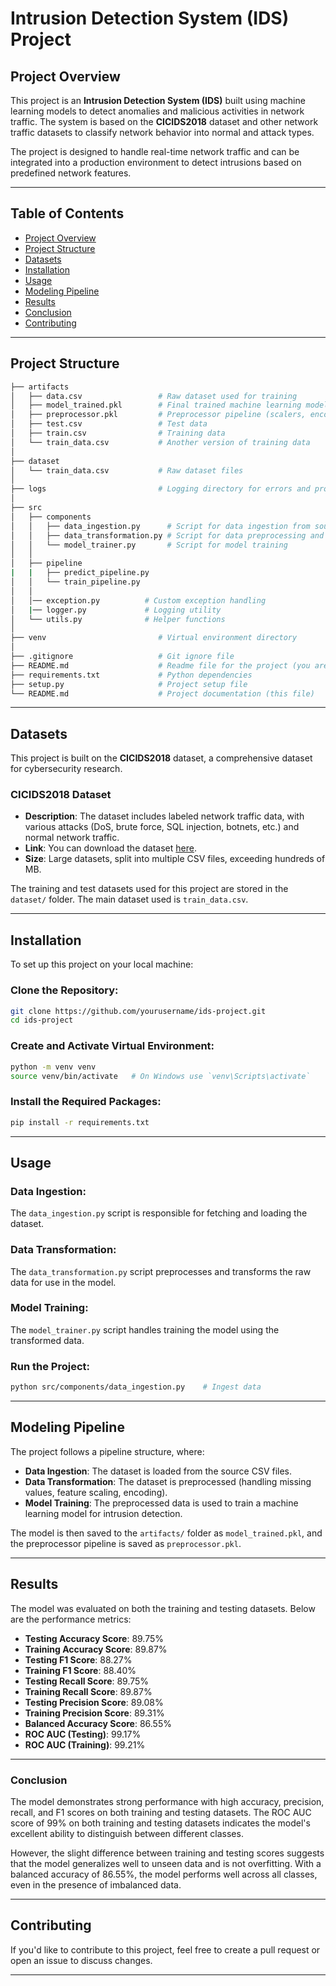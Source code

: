 # Intrusion Detection System (IDS) Project

## Project Overview
This project is an **Intrusion Detection System (IDS)** built using machine learning models to detect anomalies and malicious activities in network traffic. The system is based on the **CICIDS2018** dataset and other network traffic datasets to classify network behavior into normal and attack types.

The project is designed to handle real-time network traffic and can be integrated into a production environment to detect intrusions based on predefined network features.

---

## Table of Contents

- [Project Overview](#project-overview)
- [Project Structure](#project-structure)
- [Datasets](#datasets)
- [Installation](#installation)
- [Usage](#usage)
- [Modeling Pipeline](#modeling-pipeline)
- [Results](#results)
- [Conclusion](#conclusion)
- [Contributing](#contributing)


---

## Project Structure

```bash
├── artifacts
│   ├── data.csv                 # Raw dataset used for training
│   ├── model_trained.pkl        # Final trained machine learning model
│   ├── preprocessor.pkl         # Preprocessor pipeline (scalers, encoders, etc.)
│   ├── test.csv                 # Test data
│   ├── train.csv                # Training data
│   └── train_data.csv           # Another version of training data
│
├── dataset
│   └── train_data.csv           # Raw dataset files
│
├── logs                         # Logging directory for errors and process tracking
│
├── src
│   ├── components
│   │   ├── data_ingestion.py      # Script for data ingestion from source
│   │   ├── data_transformation.py # Script for data preprocessing and transformation
│   │   └── model_trainer.py       # Script for model training
│   │
│   ├── pipeline
|   |   ├── predict_pipeline.py    
│   │   └── train_pipeline.py 
│   │        
│   │── exception.py          # Custom exception handling
│   |── logger.py             # Logging utility
│   └── utils.py              # Helper functions
│
├── venv                         # Virtual environment directory
│
├── .gitignore                   # Git ignore file
├── README.md                    # Readme file for the project (you are here!)
├── requirements.txt             # Python dependencies
├── setup.py                     # Project setup file
└── README.md                    # Project documentation (this file)
```
---

## Datasets

This project is built on the **CICIDS2018** dataset, a comprehensive dataset for cybersecurity research.

### **CICIDS2018 Dataset**
- **Description**: The dataset includes labeled network traffic data, with various attacks (DoS, brute force, SQL injection, botnets, etc.) and normal network traffic.
- **Link**: You can download the dataset [here](https://www.unb.ca/cic/datasets/ids-2018.html).
- **Size**: Large datasets, split into multiple CSV files, exceeding hundreds of MB.

The training and test datasets used for this project are stored in the `dataset/` folder. The main dataset used is `train_data.csv`.

---

## Installation
To set up this project on your local machine:

### Clone the Repository:

```bash
git clone https://github.com/yourusername/ids-project.git
cd ids-project
```

### Create and Activate Virtual Environment:
```bash
python -m venv venv
source venv/bin/activate   # On Windows use `venv\Scripts\activate`
```

### Install the Required Packages:
```bash
pip install -r requirements.txt
```

---
## Usage

### Data Ingestion:

The `data_ingestion.py` script is responsible for fetching and loading the dataset.

### Data Transformation:

The `data_transformation.py` script preprocesses and transforms the raw data for use in the model.

### Model Training:

The `model_trainer.py` script handles training the model using the transformed data.

### Run the Project:

```bash
python src/components/data_ingestion.py    # Ingest data
```
---
## Modeling Pipeline
The project follows a pipeline structure, where:

- **Data Ingestion**: The dataset is loaded from the source CSV files.
- **Data Transformation**: The dataset is preprocessed (handling missing values, feature scaling, encoding).
- **Model Training**: The preprocessed data is used to train a machine learning model for intrusion detection.
  
The model is then saved to the `artifacts/` folder as `model_trained.pkl`, and the preprocessor pipeline is saved as `preprocessor.pkl`.

---

## Results

The model was evaluated on both the training and testing datasets. Below are the performance metrics:

- **Testing Accuracy Score**: 89.75%
- **Training Accuracy Score**: 89.87%
- **Testing F1 Score**: 88.27%
- **Training F1 Score**: 88.40%
- **Testing Recall Score**: 89.75%
- **Training Recall Score**: 89.87%
- **Testing Precision Score**: 89.08%
- **Training Precision Score**: 89.31%
- **Balanced Accuracy Score**: 86.55%
- **ROC AUC (Testing)**: 99.17%
- **ROC AUC (Training)**: 99.21%

---
### Conclusion

The model demonstrates strong performance with high accuracy, precision, recall, and F1 scores on both training and testing datasets. The ROC AUC score of 99% on both training and testing datasets indicates the model's excellent ability to distinguish between different classes.

However, the slight difference between training and testing scores suggests that the model generalizes well to unseen data and is not overfitting. With a balanced accuracy of 86.55%, the model performs well across all classes, even in the presence of imbalanced data.


---

## Contributing

If you'd like to contribute to this project, feel free to create a pull request or open an issue to discuss changes.

---


